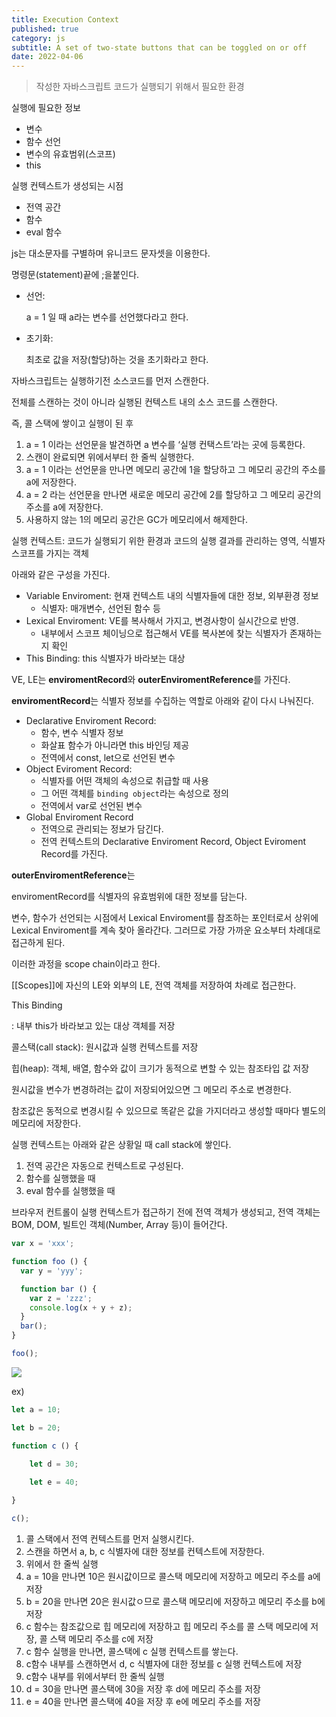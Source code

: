 ```yaml
---
title: Execution Context
published: true
category: js
subtitle: A set of two-state buttons that can be toggled on or off
date: 2022-04-06
---
```


> 작성한 자바스크립트 코드가 실행되기 위해서 필요한 환경

실행에 필요한 정보

- 변수
- 함수 선언
- 변수의 유효범위(스코프)
- this

실행 컨텍스트가 생성되는 시점

- 전역 공간
- 함수
- eval 함수

js는 대소문자를 구별하며 유니코드 문자셋을 이용한다.

명령문(statement)끝에 ;을붙인다.

- 선언:
    
    a = 1 일 때 a라는 변수를 선언했다라고 한다.
    
- 초기화:
    
    최초로 값을 저장(할당)하는 것을 초기화라고 한다.
    

자바스크립트는 실행하기전 소스코드를 먼저 스캔한다.

전체를 스캔하는 것이 아니라 실행된 컨텍스트 내의 소스 코드를 스캔한다.

즉, 콜 스택에 쌓이고 실행이 된 후

1. a = 1 이라는 선언문을 발견하면 a 변수를 ‘실행 컨택스트’라는 곳에 등록한다.
2. 스캔이 완료되면 위에서부터 한 줄씩 실행한다.
3. a = 1 이라는 선언문을 만나면 메모리 공간에 1을 할당하고 그 메모리 공간의 주소를 a에 저장한다.
4. a = 2 라는 선언문을 만나면 새로운 메모리 공간에 2를 할당하고 그 메모리 공간의 주소를 a에 저장한다.
5. 사용하지 않는 1의 메모리 공간은 GC가 메모리에서 해제한다.

실행 컨텍스트: 코드가 실행되기 위한 환경과 코드의 실행 결과를 관리하는 영역, 식별자 스코프를 가지는 객체

아래와 같은 구성을 가진다.

- Variable Enviroment: 현재 컨텍스트 내의 식별자들에 대한 정보, 외부환경 정보
    - 식별자: 매개변수, 선언된 함수 등
- Lexical Enviroment: VE를 복사해서 가지고, 변경사항이 실시간으로 반영.
    - 내부에서 스코프 체이닝으로 접근해서 VE를 복사본에 찾는 식별자가 존재하는지 확인
- This Binding: this 식별자가 바라보는 대상

VE, LE는 **enviromentRecord**와 **outerEnviromentReference**를 가진다.

**enviromentRecord**는 식별자 정보를 수집하는 역할로 아래와 같이 다시 나눠진다.

- Declarative Enviroment Record:
    - 함수, 변수 식별자 정보
    - 화살표 함수가 아니라면 this 바인딩 제공
    - 전역에서 const, let으로 선언된 변수
- Object Eviroment Record:
    - 식별자를 어떤 객체의 속성으로 취급할 때 사용
    - 그 어떤 객체를 `binding object`라는 속성으로 정의
    - 전역에서 var로 선언된 변수
- Global Enviroment Record
    - 전역으로 관리되는 정보가 담긴다.
    - 전역 컨텍스트의 Declarative Enviroment Record, Object Eviroment Record를 가진다.

**outerEnviromentReference**는

enviromentRecord를 식별자의 유효범위에 대한 정보를 담는다.

변수, 함수가 선언되는 시점에서 Lexical Enviroment를 참조하는 포인터로서 상위에 Lexical Enviroment를 계속 찾아 올라간다. 그러므로 가장 가까운 요소부터 차례대로 접근하게 된다.

이러한 과정을 scope chain이라고 한다.

[[Scopes]]에 자신의 LE와 외부의 LE, 전역 객체를 저장하여 차례로 접근한다.

This Binding

: 내부 this가 바라보고 있는 대상 객체를 저장

콜스택(call stack): 원시값과 실행 컨텍스트를 저장

힙(heap): 객체, 배열, 함수와 값이 크기가 동적으로 변할 수 있는 참조타입 값 저장

원시값을 변수가 변경하려는 값이 저장되어있으면 그 메모리 주소로 변경한다.

참조값은 동적으로 변경시킬 수 있으므로 똑같은 값을 가지더라고 생성할 때마다 별도의 메모리에 저장한다.

실행 컨텍스트는 아래와 같은 상황일 때 call stack에 쌓인다.

1. 전역 공간은 자동으로 컨텍스트로 구성된다.
2. 함수를 실행했을 때
3. eval 함수를 실행했을 때

브라우저 컨트롤이 실행 컨텍스트가 접근하기 전에 전역 객체가 생성되고, 전역 객체는 BOM, DOM, 빌트인 객체(Number, Array 등)이 들어간다.

```jsx
var x = 'xxx';

function foo () {
  var y = 'yyy';

  function bar () {
    var z = 'zzz';
    console.log(x + y + z);
  }
  bar();
}

foo();
```

<img src="/images/posts/execution-context/1.png" />

ex)

```jsx
let a = 10;

let b = 20;

function c () {

	let d = 30;
	
	let e = 40;

}

c();
```

1. 콜 스택에서 전역 컨텍스트를 먼저 실행시킨다.
2. 스캔을 하면서 a, b, c 식별자에 대한 정보를 컨텍스트에 저장한다.
3. 위에서 한 줄씩 실행
4. a = 10을 만나면 10은 원시값이므로 콜스택 메모리에 저장하고 메모리 주소를 a에 저장
5. b = 20을 만나면 20은 원시값ㅇ므로 콜스택 메모리에 저장하고 메모리 주소를 b에 저장
6. c 함수는 참조값으로 힙 메모리에 저장하고 힙 메모리 주소를 콜 스택 메모리에 저장, 콜 스택 메모리 주소를 c에 저장
7. c 함수 실행을 만나면, 콜스택에 c 실행 컨텍스트를 쌓는다.
8. c함수 내부를 스캔하면서 d, c 식별자에 대한 정보를 c 실행 컨텍스트에 저장
9. c함수 내부를 위에서부터 한 줄씩 실행
10. d = 30을 만나면 콜스택에 30을 저장 후 d에 메모리 주소를 저장
11. e = 40을 만나면 콜스택에 40을 저장 후 e에 메모리 주소를 저장